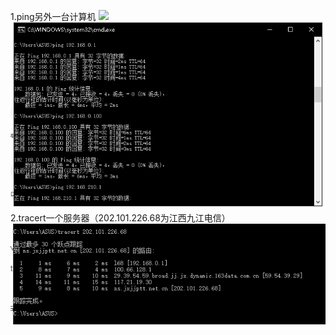 1.ping另外一台计算机
![](https://i.imgur.com/3n4ddDd.png)
![](https://github.com/1304111203/img-buffer/blob/master/ping%E5%8F%A6%E4%B8%80%E5%8F%B0%E8%AE%A1%E7%AE%97%E6%9C%BA.png)
2.tracert一个服务器（202.101.226.68为江西九江电信）
![](https://github.com/1304111203/img-buffer/blob/master/tracert%E4%B8%80%E4%B8%AA%E6%9C%8D%E5%8A%A1%E5%99%A8.png)
